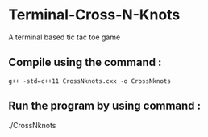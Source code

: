 # Terminal-Cross-N-Knots
A terminal based tic tac toe game

## Compile using the command : 
```g++ -std=c++11 CrossNknots.cxx -o CrossNknots```
## Run the program by using command : 
./CrossNknots
